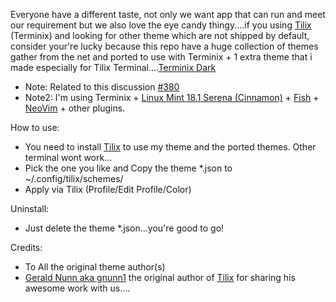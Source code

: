 Everyone have a different taste, not only we want app that can run and meet our requirement but we also love the eye candy thingy....if you using [Tilix](https://github.com/gnunn1/tilix) (Terminix) and looking for other theme which are not shipped by default, consider your're lucky because this repo have a huge collection of themes gather from the net and ported to use with Terminix + 1 extra theme that i made especially for Tilix Terminal....[Terminix Dark](https://github.com/storm119/Tilix-Themes/blob/master/Themes/terminix-dark.json)


* Note: Related to this discussion [#380](https://github.com/gnunn1/terminix/issues/380)
* Note2: I'm using Terminix + [Linux Mint 18.1 Serena (Cinnamon)](https://www.linuxmint.com/) + [Fish](https://github.com/fish-shell/fish-shell) + [NeoVim](https://github.com/neovim/neovim) + other plugins.



How to use:
* You need to install [Tilix](https://github.com/gnunn1/tilix) to use my theme and the ported themes. Other terminal wont work...
* Pick the one you like and Copy the theme *.json to ~/.config/tilix/schemes/
* Apply via Tilix (Profile/Edit Profile/Color)



Uninstall:
* Just delete the theme *.json...you're good to go!



Credits:
* To All the original theme author(s)
* [Gerald Nunn aka gnunn1](https://github.com/gnunn1) the original author of [Tilix](https://github.com/gnunn1/terminix) for sharing his awesome work with us....
